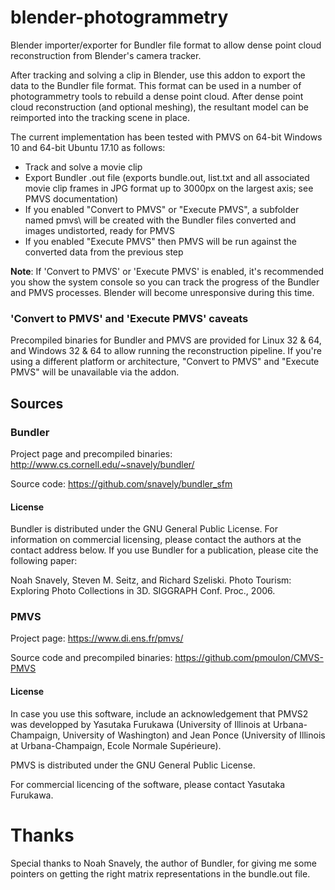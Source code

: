 # blender-photogrammetry

Blender importer/exporter for Bundler file format to allow dense point cloud reconstruction from Blender's camera tracker.

After tracking and solving a clip in Blender, use this addon to export the data to the Bundler file format. This format can be used in a number of photogrammetry tools to rebuild a dense point cloud. After dense point cloud reconstruction (and optional meshing), the resultant model can be reimported into the tracking scene in place.

The current implementation has been tested with PMVS on 64-bit Windows 10 and 64-bit Ubuntu 17.10 as follows:

* Track and solve a movie clip
* Export Bundler .out file (exports bundle.out, list.txt and all associated movie clip frames in JPG format up to 3000px on the largest axis; see PMVS documentation)
* If you enabled "Convert to PMVS" or "Execute PMVS", a subfolder named pmvs\ will be created with the Bundler files converted and images undistorted, ready for PMVS
* If you enabled "Execute PMVS" then PMVS will be run against the converted data from the previous step

**Note**: If 'Convert to PMVS' or 'Execute PMVS' is enabled, it's recommended you show the system console so you can track the progress of the Bundler and PMVS processes. Blender will become unresponsive during this time.

### 'Convert to PMVS' and 'Execute PMVS' caveats

Precompiled binaries for Bundler and PMVS are provided for Linux 32 & 64, and Windows 32 & 64 to allow running the reconstruction pipeline. If you're using a different platform or architecture, "Convert to PMVS" and "Execute PMVS" will be unavailable via the addon.

## Sources

### Bundler

Project page and precompiled binaries: http://www.cs.cornell.edu/~snavely/bundler/

Source code: https://github.com/snavely/bundler_sfm

#### License

Bundler is distributed under the GNU General Public License. For information on commercial licensing, please contact the authors at the contact address below. If you use Bundler for a publication, please cite the following paper:

Noah Snavely, Steven M. Seitz, and Richard Szeliski. Photo Tourism: Exploring Photo Collections in 3D. SIGGRAPH Conf. Proc., 2006.

### PMVS

Project page: https://www.di.ens.fr/pmvs/

Source code and precompiled binaries: https://github.com/pmoulon/CMVS-PMVS

#### License

In case you use this software, include an acknowledgement that PMVS2 was developped by Yasutaka Furukawa (University of Illinois at Urbana-Champaign, University of Washington) and Jean Ponce (University of Illinois at Urbana-Champaign, Ecole Normale Supérieure).

PMVS is distributed under the GNU General Public License.

For commercial licencing of the software, please contact Yasutaka Furukawa.

# Thanks

Special thanks to Noah Snavely, the author of Bundler, for giving me some pointers on getting the right matrix representations in the bundle.out file.
